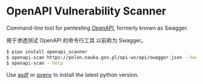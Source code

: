 # OpenAPI Vulnerability Scanner

Command-line tool for pentesting [OpenAPI](https://swagger.io/specification/), formerly known as Swagger.

用于渗透测试 OpenAPI 的命令行工具 以前称为 Swagger。

```bash
$ pipx install openapi_scanner
$ openapi-scan https://polon.nauka.gov.pl/opi-ws/api/swagger.json --header 'Authorization: Bearer XXX'
$ openapi-scan --help
```

Use [asdf](https://github.com/asdf-vm/asdf) or [pyenv](https://github.com/pyenv/pyenv) to install the latest python version.
